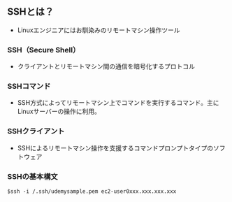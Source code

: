 ## SSHとは？
- Linuxエンジニアにはお馴染みのリモートマシン操作ツール

### SSH（Secure Shell）
- クライアントとリモートマシン間の通信を暗号化するプロトコル

### SSHコマンド
- SSH方式によってリモートマシン上でコマンドを実行するコマンド。主にLinuxサーバーの操作に利用。

### SSHクライアント
- SSHによるリモートマシン操作を支援するコマンドプロンプトタイプのソフトウェア

### SSHの基本構文
```shell
$ssh -i /.ssh/udemysample.pem ec2-user0xxx.xxx.xxx.xxx
```
